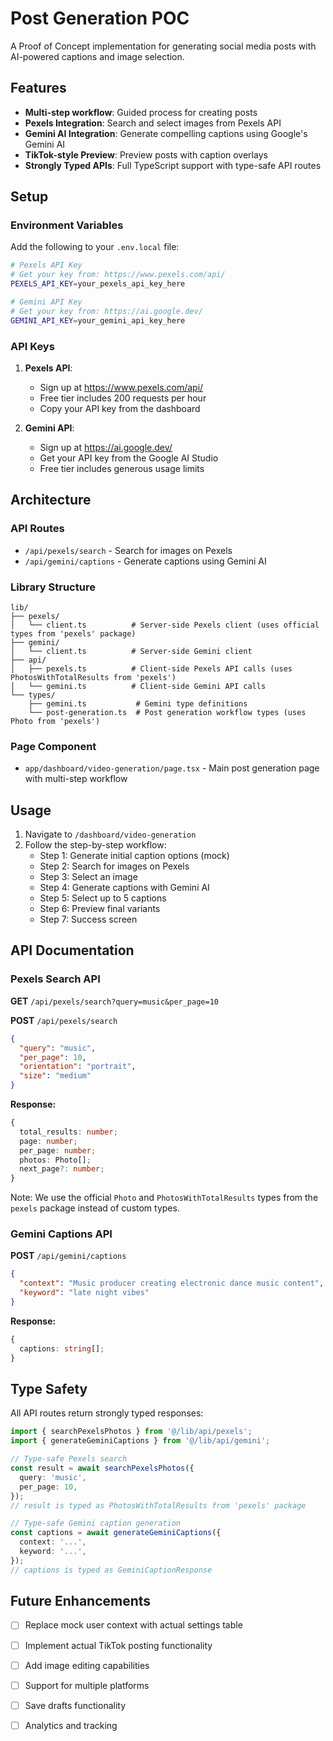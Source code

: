 # Post Generation POC

A Proof of Concept implementation for generating social media posts with AI-powered captions and image selection.

## Features

- **Multi-step workflow**: Guided process for creating posts
- **Pexels Integration**: Search and select images from Pexels API
- **Gemini AI Integration**: Generate compelling captions using Google's Gemini AI
- **TikTok-style Preview**: Preview posts with caption overlays
- **Strongly Typed APIs**: Full TypeScript support with type-safe API routes

## Setup

### Environment Variables

Add the following to your `.env.local` file:

```bash
# Pexels API Key
# Get your key from: https://www.pexels.com/api/
PEXELS_API_KEY=your_pexels_api_key_here

# Gemini API Key
# Get your key from: https://ai.google.dev/
GEMINI_API_KEY=your_gemini_api_key_here
```

### API Keys

1. **Pexels API**:
   - Sign up at https://www.pexels.com/api/
   - Free tier includes 200 requests per hour
   - Copy your API key from the dashboard

2. **Gemini API**:
   - Sign up at https://ai.google.dev/
   - Get your API key from the Google AI Studio
   - Free tier includes generous usage limits

## Architecture

### API Routes

- `/api/pexels/search` - Search for images on Pexels
- `/api/gemini/captions` - Generate captions using Gemini AI

### Library Structure

```
lib/
├── pexels/
│   └── client.ts          # Server-side Pexels client (uses official types from 'pexels' package)
├── gemini/
│   └── client.ts          # Server-side Gemini client
├── api/
│   ├── pexels.ts          # Client-side Pexels API calls (uses PhotosWithTotalResults from 'pexels')
│   └── gemini.ts          # Client-side Gemini API calls
└── types/
    ├── gemini.ts           # Gemini type definitions
    └── post-generation.ts  # Post generation workflow types (uses Photo from 'pexels')
```

### Page Component

- `app/dashboard/video-generation/page.tsx` - Main post generation page with multi-step workflow

## Usage

1. Navigate to `/dashboard/video-generation`
2. Follow the step-by-step workflow:
   - Step 1: Generate initial caption options (mock)
   - Step 2: Search for images on Pexels
   - Step 3: Select an image
   - Step 4: Generate captions with Gemini AI
   - Step 5: Select up to 5 captions
   - Step 6: Preview final variants
   - Step 7: Success screen

## API Documentation

### Pexels Search API

**GET** `/api/pexels/search?query=music&per_page=10`

**POST** `/api/pexels/search`
```json
{
  "query": "music",
  "per_page": 10,
  "orientation": "portrait",
  "size": "medium"
}
```

**Response:**
```typescript
{
  total_results: number;
  page: number;
  per_page: number;
  photos: Photo[];
  next_page?: number;
}
```

Note: We use the official `Photo` and `PhotosWithTotalResults` types from the `pexels` package instead of custom types.

### Gemini Captions API

**POST** `/api/gemini/captions`
```json
{
  "context": "Music producer creating electronic dance music content",
  "keyword": "late night vibes"
}
```

**Response:**
```typescript
{
  captions: string[];
}
```

## Type Safety

All API routes return strongly typed responses:

```typescript
import { searchPexelsPhotos } from '@/lib/api/pexels';
import { generateGeminiCaptions } from '@/lib/api/gemini';

// Type-safe Pexels search
const result = await searchPexelsPhotos({
  query: 'music',
  per_page: 10,
});
// result is typed as PhotosWithTotalResults from 'pexels' package

// Type-safe Gemini caption generation
const captions = await generateGeminiCaptions({
  context: '...',
  keyword: '...',
});
// captions is typed as GeminiCaptionResponse
```

## Future Enhancements

- [ ] Replace mock user context with actual settings table
- [ ] Implement actual TikTok posting functionality
- [ ] Add image editing capabilities
- [ ] Support for multiple platforms
- [ ] Save drafts functionality
- [ ] Analytics and tracking

